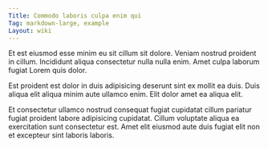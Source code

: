 ```yaml
---
Title: Commodo laboris culpa enim qui
Tag: markdown-large, example
Layout: wiki
---
```

Et est eiusmod esse minim eu sit cillum sit dolore. Veniam nostrud proident in cillum. Incididunt aliqua consectetur nulla nulla enim. Amet culpa laborum fugiat Lorem quis dolor.

Est proident est dolor in duis adipisicing deserunt sint ex mollit ea duis. Duis aliqua elit aliqua minim aute ullamco enim. Elit dolor amet ea aliqua elit.

Et consectetur ullamco nostrud consequat fugiat cupidatat cillum pariatur fugiat proident labore adipisicing cupidatat. Cillum voluptate aliqua ea exercitation sunt consectetur est. Amet elit eiusmod aute duis fugiat elit non et excepteur sint laboris laboris.